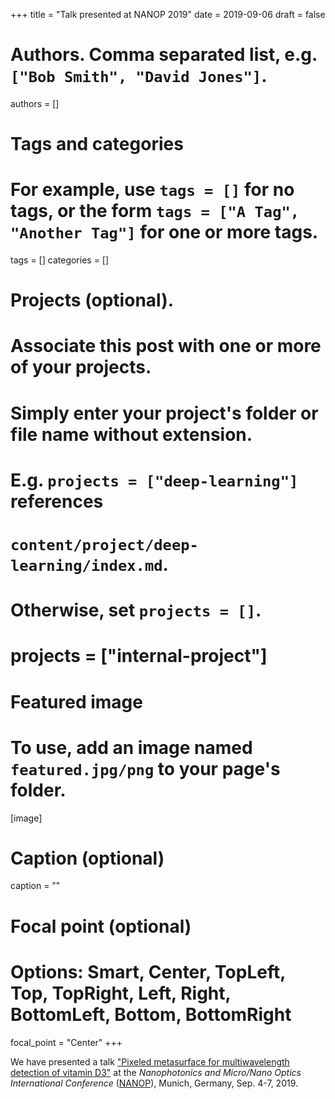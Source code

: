 +++
title = "Talk presented at NANOP 2019"
date = 2019-09-06
draft = false

# Authors. Comma separated list, e.g. `["Bob Smith", "David Jones"]`.
authors = []

# Tags and categories
# For example, use `tags = []` for no tags, or the form `tags = ["A Tag", "Another Tag"]` for one or more tags.
tags = []
categories = []

# Projects (optional).
#   Associate this post with one or more of your projects.
#   Simply enter your project's folder or file name without extension.
#   E.g. `projects = ["deep-learning"]` references
#   `content/project/deep-learning/index.md`.
#   Otherwise, set `projects = []`.
# projects = ["internal-project"]

# Featured image
# To use, add an image named `featured.jpg/png` to your page's folder.
[image]
  # Caption (optional)
  caption = ""

  # Focal point (optional)
  # Options: Smart, Center, TopLeft, Top, TopRight, Left, Right, BottomLeft, Bottom, BottomRight
  focal_point = "Center"
+++


We have presented a talk
["Pixeled metasurface for multiwavelength  detection of vitamin D3"](/publication/di-meo-nanop-19)
at the *Nanophotonics and Micro/Nano Optics International Conference* ([NANOP]),
Munich, Germany, Sep. 4-7, 2019.

[NANOP]: https://premc.org/conferences/nanop-nanophotonics-micro-nano-optics/
